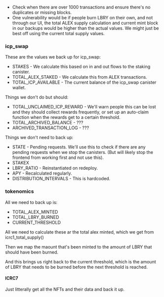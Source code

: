 - Check when there are over 1000 transactions and ensure there's no duplicates or missing blocks.
- One vulnerability would be if people burn LBRY on their own, and not through our UI, the total ALEX supply calculation and current mint block in our backups would be higher than the actual values. We might just be best off using the current total supply values.


### icp_swap

These are the values we back up for icp_swap:
- STAKES - We calculate this based on in and out flows to the staking canister.
- TOTAL_ALEX_STAKED - We calculate this from ALEX transactions.
- TOTAL_ICP_AVAILABLE - The current balance of the icp_swap canister wallet.

Things we don't do but should:
- TOTAL_UNCLAIMED_ICP_REWARD - We'll warn people this can be lost and they should collect rewards frequently, or set up an auto-claim function when the rewards get to a certain threshold.
- TOTAL_ARCHIVED_BALANCE - ???
- ARCHIVED_TRANSACTION_LOG - ???

Things we don't need to back up:
- STATE - Pending requests. We'll use this to check if there are any pending requests when we stop the canisters. (But will likely stop the frontend from working first and not use this).
- STAKEX
- LBRY_RATIO - Reinstantiated on redeploy.
- APY - Recalculated regularly.
- DISTRIBUTION_INTERVALS - This is hardcoded.

### tokenomics

All we need to back up is: 
- TOTAL_ALEX_MINTED
- TOTAL_LBRY_BURNED
- CURRENT_THRESHOLD

All we need to calculate these ar the total alex minted, which we get from icrc1_total_supply()

Then we map the maount that's been minted to the amount of LBRY that should have been burned.

And this brings us right back to the current threshold, which is the amount of LBRY that needs to be burned before the next threshold is reached.


#### ICRC7

Just litterally get all the NFTs and their data and back it up.